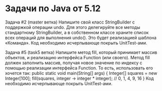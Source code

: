 # Задачи по Java от 5.12

Задача #2 (master ветка)
Напишите свой класс StringBuilder с поддержкой операции undo. Для этого делегируйте все методы стандартному StringBuilder, а в собственном классе храните список всех операций для выполнения undo(). Это будет реализацией шаблона «Команда». Код необходимо исчерпывающе покрыть UnitTest-ами.

Задача #5 (task5 ветка)
Напишите метод fill, который принимает массив объектов, и реализацию интерфейса Function (или своего).
Метод fill должен заполнить массив, получая новое значение по индексу с помощью реализации интерфейса Function. То есть, использовать его хочется так:
public static void main(String[] args) {
Integer[] squares = new Integer[100];
fill(squares, integer -> integer * integer); // 0, 1, 4, 9, 16
}
Код необходимо исчерпывающе покрыть UnitTest-ами.
